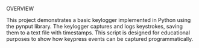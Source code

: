OVERVIEW 

This project demonstrates a basic keylogger implemented in Python using the pynput library. The keylogger captures and logs keystrokes, saving them to a text file with timestamps. This script is designed for educational purposes to show how keypress events can be captured programmatically.

